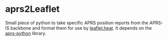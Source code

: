 # aprs2Leaflet

Small piece of python to take specific APRS position reports from the APRS-IS backbone and format them for use by [leaflet.heat](https://github.com/Leaflet/Leaflet.heat). It depends on the [aprs-python](https://github.com/rossengeorgiev/aprs-python) library.
